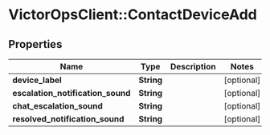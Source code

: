 # VictorOpsClient::ContactDeviceAdd

## Properties

| Name                              | Type       | Description | Notes      |
| --------------------------------- | ---------- | ----------- | ---------- |
| **device_label**                  | **String** |             | [optional] |
| **escalation_notification_sound** | **String** |             | [optional] |
| **chat_escalation_sound**         | **String** |             | [optional] |
| **resolved_notification_sound**   | **String** |             | [optional] |
